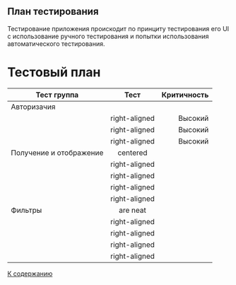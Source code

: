 ## План тестирования
Тестирование приложения проискодит по принциту тестирования его UI с использование ручного тестирования и попытки использования автоматического тестирования.

# Тестовый план

| Тест группа        | Тест           | Критичность |
| ------------- |:-------------:| -----:|
| Авторизачия       |  |  |
|   | right-aligned | Высокий |
|   | right-aligned | Высокий |
|   | right-aligned | Высокий |
| Получение и отображение   | centered      |     |
|   | right-aligned |  |
|   | right-aligned |  |
|   | right-aligned |  |
|   | right-aligned |  |
| Фильтры | are neat      |   |
|   | right-aligned |  |
|   | right-aligned |  |
|   | right-aligned |  |
|   | right-aligned |  |
[К содержанию](./index.md)
